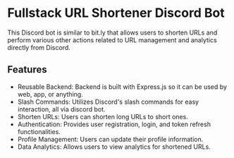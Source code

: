 # Fullstack URL Shortener Discord Bot

This Discord bot is similar to bit.ly that allows users to shorten URLs and perform various other actions related to URL management and analytics directly from Discord.

## Features

- Reusable Backend: Backend is built with Express.js so it can be used by web, app, or anything.
- Slash Commands: Utilizes Discord's slash commands for easy interaction, all via discord bot.
- Shorten URLs: Users can shorten long URLs to short ones.
- Authentication: Provides user registration, login, and token refresh functionalities.
- Profile Management: Users can update their profile information.
- Data Analytics: Allows users to view analytics for shortened URLs.